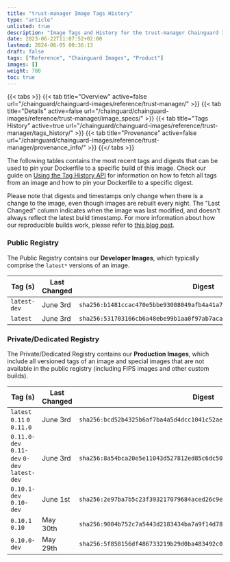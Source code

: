 ```yaml
---
title: "trust-manager Image Tags History"
type: "article"
unlisted: true
description: "Image Tags and History for the trust-manager Chainguard Image"
date: 2023-06-22T11:07:52+02:00
lastmod: 2024-06-05 00:36:13
draft: false
tags: ["Reference", "Chainguard Images", "Product"]
images: []
weight: 700
toc: true
---
```


{{< tabs >}}
{{< tab title="Overview" active=false url="/chainguard/chainguard-images/reference/trust-manager/" >}}
{{< tab title="Details" active=false url="/chainguard/chainguard-images/reference/trust-manager/image_specs/" >}}
{{< tab title="Tags History" active=true url="/chainguard/chainguard-images/reference/trust-manager/tags_history/" >}}
{{< tab title="Provenance" active=false url="/chainguard/chainguard-images/reference/trust-manager/provenance_info/" >}}
{{</ tabs >}}

The following tables contains the most recent tags and digests that can be used to pin your Dockerfile to a specific build of this image. Check our guide on [Using the Tag History API](/chainguard/chainguard-images/using-the-tag-history-api/) for information on how to fetch all tags from an image and how to pin your Dockerfile to a specific digest.

Please note that digests and timestamps only change when there is a change to the image, even though images are rebuilt every night. The "Last Changed" column indicates when the image was last modified, and doesn't always reflect the latest build timestamp. For more information about how our reproducible builds work, please refer to [this blog post](https://www.chainguard.dev/unchained/reproducing-chainguards-reproducible-image-builds).

### Public Registry
The Public Registry contains our **Developer Images**, which typically comprise the `latest*` versions of an image.

| Tag (s)       | Last Changed | Digest                                                                    |
|---------------|--------------|---------------------------------------------------------------------------|
|  `latest-dev` | June 3rd     | `sha256:b1481ccac470e5bbe93008049afb4a41a7e38386fd6d9a1e38c9309ee6649447` |
|  `latest`     | June 3rd     | `sha256:531703166cb6a48ebe99b1aa0f97ab7acaacabf8059e50b5b39b5e0de58acf30` |


### Private/Dedicated Registry
The Private/Dedicated Registry contains our **Production Images**, which include all versioned tags of an image and special images that are not available in the public registry (including FIPS images and other custom builds).

| Tag (s)                                       | Last Changed | Digest                                                                    |
|-----------------------------------------------|--------------|---------------------------------------------------------------------------|
|  `latest` `0.11` `0` `0.11.0`                 | June 3rd     | `sha256:bcd52b4325b6af7ba4a5d4dcc1041c52ae5e610dd008b893c4e6f1fb72ecf912` |
|  `0.11.0-dev` `0.11-dev` `0-dev` `latest-dev` | June 3rd     | `sha256:8a54bca20e5e11043d527812ed85c6dc508acbf2d5692ac09157659e269d1079` |
|  `0.10.1-dev` `0.10-dev`                      | June 1st     | `sha256:2e97ba7b5c23f393217079684aced26c9e6e17c5b6d3131d4e2ac2710866d7a2` |
|  `0.10.1` `0.10`                              | May 30th     | `sha256:9004b752c7a5443d2183434ba7a9f14d78922f07309c92901f7d2e30833a6b06` |
|  `0.10.0-dev`                                 | May 29th     | `sha256:5f858156df486733219b29d0ba483492c09456eafbd020e04b4b1e3bbfbfb159` |

